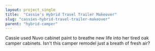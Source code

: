 ```yaml
---
layout: project_single
title:  "Cassie's Hybrid Travel Trailer Makeover"
slug: "cassies-hybrid-travel-trailer-makeover"
parent: "hybrid-camper"
---
```

Cassie used Nuvo cabinet paint to breathe new life into her tired oak camper cabinets.  Isn't this camper remodel just a breath of fresh air?